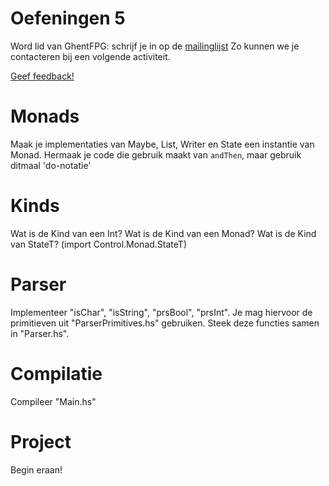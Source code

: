 Oefeningen 5
============

Word lid van GhentFPG: schrijf je in op de [mailinglijst](https://groups.google.com/forum/#!forum/ghent-fpg)
Zo kunnen we je contacteren bij een volgende activiteit.

[Geef feedback!](http://goo.gl/forms/oqXrGTJm8U)

Monads
======

Maak je implementaties van Maybe, List, Writer en State een instantie van Monad. Hermaak je code die gebruik maakt van `andThen`, maar gebruik ditmaal 'do-notatie'

Kinds
=====

Wat is de Kind van een Int?
Wat is de Kind van een Monad?
Wat is de Kind van StateT? (import Control.Monad.StateT)

Parser
======

Implementeer "isChar", "isString", "prsBool", "prsInt". Je mag hiervoor de primitieven uit "ParserPrimitives.hs" gebruiken.
Steek deze functies samen in "Parser.hs".

Compilatie
==========

Compileer "Main.hs"

Project
=======

Begin eraan!
